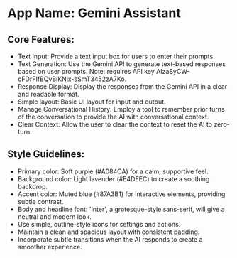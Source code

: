 # **App Name**: Gemini Assistant

## Core Features:

- Text Input: Provide a text input box for users to enter their prompts.
- Text Generation: Use the Gemini API to generate text-based responses based on user prompts. Note: requires API key AIzaSyCW-cFDrFIfBQvBiKNjx-sSmT3452zA7Ko.
- Response Display: Display the responses from the Gemini API in a clear and readable format.
- Simple layout: Basic UI layout for input and output.
- Manage Conversational History: Employ a tool to remember prior turns of the conversation to provide the AI with conversational context.
- Clear Context: Allow the user to clear the context to reset the AI to zero-turn.

## Style Guidelines:

- Primary color: Soft purple (#A084CA) for a calm, supportive feel.
- Background color: Light lavender (#E4DEEC) to create a soothing backdrop.
- Accent color: Muted blue (#87A3B1) for interactive elements, providing subtle contrast.
- Body and headline font: 'Inter', a grotesque-style sans-serif, will give a neutral and modern look.
- Use simple, outline-style icons for settings and actions.
- Maintain a clean and spacious layout with consistent padding.
- Incorporate subtle transitions when the AI responds to create a smoother experience.